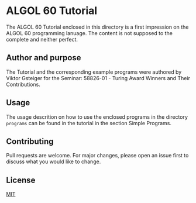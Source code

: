# ALGOL 60 Tutorial

The ALGOL 60 Tutorial enclosed in this directory is a first impression on the ALGOL 60 programming lanuage. The content is not supposed to the complete and neither perfect.

## Author and purpose

The Tutorial and the corresponding example programs were authored by Viktor Gsteiger for the Seminar: 58826-01 - Turing Award Winners and Their Contributions.

## Usage

The usage descrition on how to use the enclosed programs in the directory `programs` can be found in the tutorial in the section Simple Programs.

## Contributing
Pull requests are welcome. For major changes, please open an issue first to discuss what you would like to change.

## License
[MIT](https://choosealicense.com/licenses/mit/)